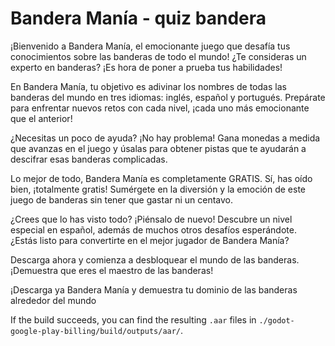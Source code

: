 # Bandera Manía - quiz bandera
¡Bienvenido a Bandera Manía, el emocionante juego que desafía tus conocimientos sobre las banderas de todo el mundo! ¿Te consideras un experto en banderas? ¡Es hora de poner a prueba tus habilidades!

En Bandera Manía, tu objetivo es adivinar los nombres de todas las banderas del mundo en tres idiomas: inglés, español y portugués. Prepárate para enfrentar nuevos retos con cada nivel, ¡cada uno más emocionante que el anterior!

¿Necesitas un poco de ayuda? ¡No hay problema! Gana monedas a medida que avanzas en el juego y úsalas para obtener pistas que te ayudarán a descifrar esas banderas complicadas.

Lo mejor de todo, Bandera Manía es completamente GRATIS. Sí, has oído bien, ¡totalmente gratis! Sumérgete en la diversión y la emoción de este juego de banderas sin tener que gastar ni un centavo.

¿Crees que lo has visto todo? ¡Piénsalo de nuevo! Descubre un nivel especial en español, además de muchos otros desafíos esperándote. ¿Estás listo para convertirte en el mejor jugador de Bandera Manía?

Descarga ahora y comienza a desbloquear el mundo de las banderas. ¡Demuestra que eres el maestro de las banderas!

¡Descarga ya Bandera Manía y demuestra tu dominio de las banderas alrededor del mundo

If the build succeeds, you can find the resulting `.aar` files in `./godot-google-play-billing/build/outputs/aar/`.
